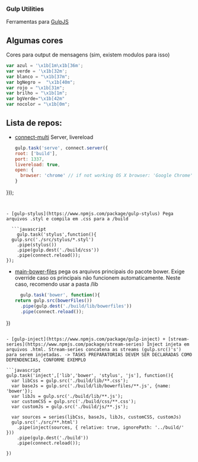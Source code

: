 ### Gulp Utilities

Ferramentas para [GulpJS](http://gulpjs.com)

## Algumas cores

Cores para output de mensagens (sim, existem modulos para isso)
```javascript
var azul = '\x1b[1m\x1b[36m';
var verde = '\x1b[32m';
var blanco = "\x1b[37m";
var bgNegro =  "\x1b[40m";
var rojo = "\x1b[31m";
var brilho = "\x1b[1m";
var bgVerde="\x1b[42m"
var nocolor = "\x1b[0m";
```

## Lista de repos:

- [connect-multi](https://www.npmjs.com/package/gulp-connect-multi) Server, livereload
  
  ```javascript
  gulp.task('serve', connect.server({
  root: ['build'],
  port: 1337,
  livereload: true,
  open: {
    browser: 'chrome' // if not working OS X browser: 'Google Chrome'
  }
}));
```


- [gulp-stylus](https://www.npmjs.com/package/gulp-stylus) Pega arquivos .styl e compila em .css para a /build

  ```javascript
	gulp.task('stylus',function(){
  gulp.src('./src/stylus/*.styl')
    .pipe(stylus())
    .pipe(gulp.dest('./build/css'))
    .pipe(connect.reload());
});
  ```

- [main-bower-files](https://www.npmjs.com/package/main-bower-files) pega os arquivos principais do pacote bower. Exige override caso os principais não funcionem automaticamente. Neste caso, recomendo usar a pasta /lib

  ```javascript
	gulp.task('bower', function(){
  return gulp.src(bowerFiles())
    .pipe(gulp.dest('./build/lib/bowerfiles'))
    .pipe(connect.reload());
})
```

- [gulp-inject](https://www.npmjs.com/package/gulp-inject) + [stream-series](https://www.npmjs.com/package/stream-series) Inject injeta em arquivos .html. Stream-series concatena as streams (gulp.src()'s') para serem injetadas. -> TASKS PREPARATORIAS DEVEM SER DECLARADAS COMO DEPENDENCIAS, CONFORME EXEMPLO

```javascript
gulp.task('inject',['lib','bower', 'stylus', 'js'], function(){
  var libCss = gulp.src('./build/lib/**.css');
  var baseJs = gulp.src('./build/lib/bowerfiles/**.js', {name: 'bower'});
  var libJs = gulp.src('./build/lib/**.js');
  var customCSS = gulp.src('./build/css/**.css');
  var customJs = gulp.src('./build/js/**.js');
  
  var sources = series(libCss, baseJs, libJs, customCSS, customJs)
  gulp.src('./src/**.html')
    .pipe(inject(sources, { relative: true, ignorePath: '../build/' }))
    .pipe(gulp.dest('./build'))
    .pipe(connect.reload());

})
```

